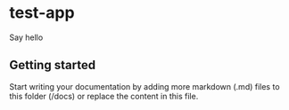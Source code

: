 # test-app

Say hello

## Getting started

Start writing your documentation by adding more markdown (.md) files to this
folder (/docs) or replace the content in this file.